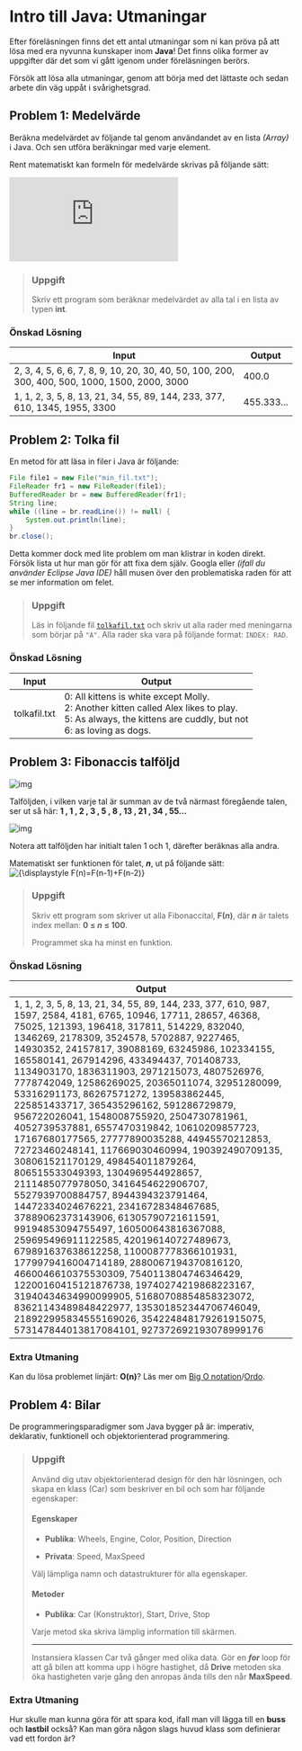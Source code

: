 # Intro till Java: Utmaningar

Efter föreläsningen finns det ett antal utmaningar som ni kan pröva på att lösa med era nyvunna kunskaper inom **Java**! Det finns olika former av uppgifter där det som vi gått igenom under föreläsningen berörs.

Försök att lösa alla utmaningar, genom att börja med det lättaste och sedan arbete din väg uppåt i svårighetsgrad.

## Problem 1: Medelvärde

Beräkna medelvärdet av följande tal genom användandet av en lista *(Array)* i Java. Och sen utföra beräkningar med varje element.

Rent matematiskt kan formeln för medelvärde skrivas på följande sätt:

![img](https://latex.codecogs.com/png.latex?%5Cdpi%7B150%7D%20%5Clarge%20M%28x%29%3D%5Cfrac%7Bx_1&plus;x_2&plus;x_3&plus;...&plus;x_n%7D%7Bn%7D)

> ### Uppgift
> Skriv ett program som beräknar medelvärdet av alla tal i en lista av typen **int**.

### Önskad Lösning

| Input                                                        | Output     |
| ------------------------------------------------------------ | ---------- |
| 2, 3, 4, 5, 6, 6, 7, 8, 9, 10, 20, 30, 40, 50, 100, 200, 300, 400, 500, 1000, 1500, 2000, 3000 | 400.0      |
| 1, 1, 2, 3, 5, 8, 13, 21, 34, 55, 89, 144, 233, 377, 610, 1345, 1955, 3300 | 455.333... |



## Problem 2: Tolka fil

En metod för att läsa in filer i Java är följande:

```Java
File file1 = new File("min_fil.txt");
FileReader fr1 = new FileReader(file1);
BufferedReader br = new BufferedReader(fr1);
String line;
while ((line = br.readLine()) != null) {
    System.out.println(line);
}
br.close();
```

Detta kommer dock med lite problem om man klistrar in koden direkt. Försök lista ut hur man gör för att fixa dem själv. Googla eller *(ifall du använder Eclipse Java IDE)* håll musen över den problematiska raden för att se mer information om felet.

>  ### Uppgift
>
>  Läs in följande fil [`tolkafil.txt`](/filer/tolkafil.txt) och skriv ut alla rader med meningarna som börjar på `"A"`. Alla rader ska vara på följande format: `INDEX: RAD`.

### Önskad Lösning

| Input        | Output                                                       |
| ------------ | ------------------------------------------------------------ |
| tolkafil.txt | 0: All kittens is white except Molly.<br/>2: Another kitten called Alex likes to play.<br/>5: As always, the kittens are cuddly, but not<br />6: as loving as dogs. |



## Problem 3: Fibonaccis talföljd

![img](http://www.webbmatte.se/bilder/3_1_3_sop.jpg)

Talföljden, i vilken varje tal är summan av de två närmast föregående talen, ser ut så här:
**1 , 1 , 2 , 3 , 5 , 8 , 13 , 21 , 34 , 55…**

![img](http://www.webbmatte.se/bilder/3_1_1_sop.jpg)

Notera att talföljden har initialt talen 1 och 1, därefter beräknas alla andra.

Matematiskt ser funktionen för talet, ***n***, ut på följande sätt: ![{\displaystyle F(n)=F(n-1)+F(n-2)}](https://wikimedia.org/api/rest_v1/media/math/render/svg/e276f07879eeeec58ad2c214c5712b54889bcc66)

> ### Uppgift
>
> Skriv ett program som skriver ut alla Fibonaccital, **F(*n*)**, där ***n*** är talets index mellan: **0 ≤ *n* ≤ 100**.
>
> Programmet ska ha minst en funktion.

### Önskad Lösning

| Output                                                       |
| ------------------------------------------------------------ |
| 1, 1, 2, 3, 5, 8, 13, 21, 34, 55, 89, 144, 233, 377, 610, 987, 1597, 2584, 4181, 6765, 10946, 17711, 28657, 46368, 75025, 121393, 196418, 317811, 514229, 832040, 1346269, 2178309, 3524578, 5702887, 9227465, 14930352, 24157817, 39088169, 63245986, 102334155, 165580141, 267914296, 433494437, 701408733, 1134903170, 1836311903, 2971215073, 4807526976, 7778742049, 12586269025, 20365011074, 32951280099, 53316291173, 86267571272, 139583862445, 225851433717, 365435296162, 591286729879, 956722026041, 1548008755920, 2504730781961, 4052739537881, 6557470319842, 10610209857723, 17167680177565, 27777890035288, 44945570212853, 72723460248141, 117669030460994, 190392490709135, 308061521170129, 498454011879264, 806515533049393, 1304969544928657, 2111485077978050, 3416454622906707, 5527939700884757, 8944394323791464, 14472334024676221, 23416728348467685, 37889062373143906, 61305790721611591, 99194853094755497, 160500643816367088, 259695496911122585, 420196140727489673, 679891637638612258, 1100087778366101931, 1779979416004714189, 2880067194370816120, 4660046610375530309, 7540113804746346429, 12200160415121876738, 19740274219868223167, 31940434634990099905, 51680708854858323072, 83621143489848422977, 135301852344706746049, 218922995834555169026, 354224848179261915075, 573147844013817084101, 927372692193078999176 |

### Extra Utmaning

Kan du lösa problemet linjärt: **O(n)**? Läs mer om [Big O notation](https://en.wikipedia.org/wiki/Big_O_notation)/[Ordo](https://sv.wikipedia.org/wiki/Ordo).



## Problem 4: Bilar

De programmeringsparadigmer som Java bygger på är: imperativ, deklarativ, funktionell och objektorienterad programmering. 

> ### Uppgift
>
> Använd dig utav objektorienterad design för den här lösningen, och skapa en klass (Car) som beskriver en bil och som har följande egenskaper:
>
> #### Egenskaper
>
> * **Publika**: Wheels, Engine, Color, Position, Direction
>
> * **Privata**: Speed, MaxSpeed
>
> Välj lämpliga namn och datastrukturer för alla egenskaper.
>
> #### Metoder
>
> * **Publika**: Car (Konstruktor), Start, Drive, Stop
>
> Varje metod ska skriva lämplig information till skärmen.
>
> ---
>
> Instansiera klassen Car två gånger med olika data. Gör en ***for*** loop för att gå bilen att komma upp i högre hastighet, då **Drive** metoden ska öka hastigheten varje gång den anropas ända tills den når **MaxSpeed**.



### Extra Utmaning

Hur skulle man kunna göra för att spara kod, ifall man vill lägga till en **buss** och **lastbil** också? Kan man göra någon slags huvud klass som definierar vad ett fordon är?